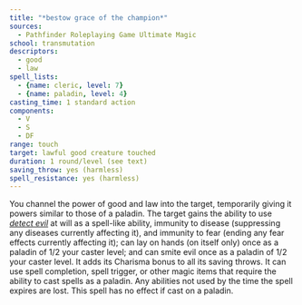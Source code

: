 ```yaml
---
title: "*bestow grace of the champion*"
sources:
  - Pathfinder Roleplaying Game Ultimate Magic
school: transmutation
descriptors:
  - good
  - law
spell_lists:
  - {name: cleric, level: 7}
  - {name: paladin, level: 4}
casting_time: 1 standard action
components:
  - V
  - S
  - DF
range: touch
target: lawful good creature touched
duration: 1 round/level (see text)
saving_throw: yes (harmless)
spell_resistance: yes (harmless)
---
```


You channel the power of good and law into the target, temporarily giving it powers similar to those of a paladin. The target gains the ability to use [*detect evil*](/spells/detect-evil/) at will as a spell-like ability, immunity to disease (suppressing any diseases currently affecting it), and immunity to fear (ending any fear effects currently affecting it); can lay on hands (on itself only) once as a paladin of 1/2 your caster level; and can smite evil once as a paladin of 1/2 your caster level. It adds its Charisma bonus to all its saving throws. It can use spell completion, spell trigger, or other magic items that require the ability to cast spells as a paladin. Any abilities not used by the time the spell expires are lost. This spell has no effect if cast on a paladin.

